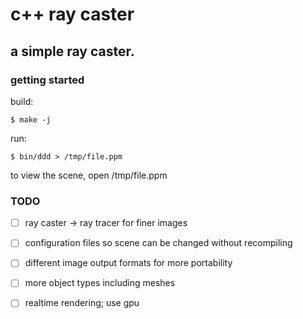 # c++ ray caster

## a simple ray caster.


### getting started
build:
```shell
$ make -j
```

run:
```shell
$ bin/ddd > /tmp/file.ppm
```

to view the scene, open /tmp/file.ppm

### TODO
 - [ ] ray caster -> ray tracer for finer images
 - [ ] configuration files so scene can be changed without recompiling
 - [ ] different image output formats for more portability
 - [ ] more object types including meshes
 - [ ] realtime rendering; use gpu
 